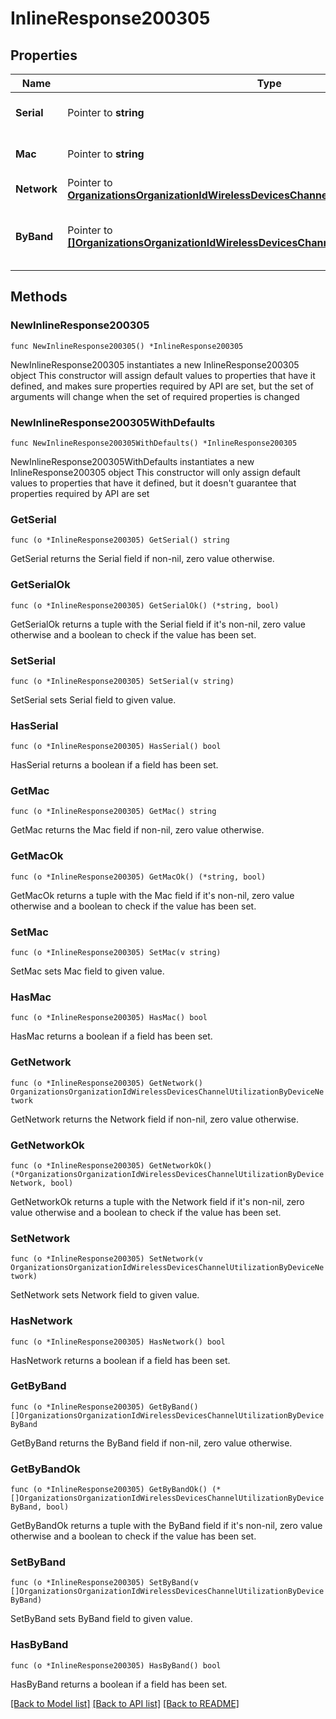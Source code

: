 # InlineResponse200305

## Properties

Name | Type | Description | Notes
------------ | ------------- | ------------- | -------------
**Serial** | Pointer to **string** | The serial number for the device. | [optional] 
**Mac** | Pointer to **string** | The MAC address of the device. | [optional] 
**Network** | Pointer to [**OrganizationsOrganizationIdWirelessDevicesChannelUtilizationByDeviceNetwork**](OrganizationsOrganizationIdWirelessDevicesChannelUtilizationByDeviceNetwork.md) |  | [optional] 
**ByBand** | Pointer to [**[]OrganizationsOrganizationIdWirelessDevicesChannelUtilizationByDeviceByBand**](OrganizationsOrganizationIdWirelessDevicesChannelUtilizationByDeviceByBand.md) | Channel utilization broken down by band. | [optional] 

## Methods

### NewInlineResponse200305

`func NewInlineResponse200305() *InlineResponse200305`

NewInlineResponse200305 instantiates a new InlineResponse200305 object
This constructor will assign default values to properties that have it defined,
and makes sure properties required by API are set, but the set of arguments
will change when the set of required properties is changed

### NewInlineResponse200305WithDefaults

`func NewInlineResponse200305WithDefaults() *InlineResponse200305`

NewInlineResponse200305WithDefaults instantiates a new InlineResponse200305 object
This constructor will only assign default values to properties that have it defined,
but it doesn't guarantee that properties required by API are set

### GetSerial

`func (o *InlineResponse200305) GetSerial() string`

GetSerial returns the Serial field if non-nil, zero value otherwise.

### GetSerialOk

`func (o *InlineResponse200305) GetSerialOk() (*string, bool)`

GetSerialOk returns a tuple with the Serial field if it's non-nil, zero value otherwise
and a boolean to check if the value has been set.

### SetSerial

`func (o *InlineResponse200305) SetSerial(v string)`

SetSerial sets Serial field to given value.

### HasSerial

`func (o *InlineResponse200305) HasSerial() bool`

HasSerial returns a boolean if a field has been set.

### GetMac

`func (o *InlineResponse200305) GetMac() string`

GetMac returns the Mac field if non-nil, zero value otherwise.

### GetMacOk

`func (o *InlineResponse200305) GetMacOk() (*string, bool)`

GetMacOk returns a tuple with the Mac field if it's non-nil, zero value otherwise
and a boolean to check if the value has been set.

### SetMac

`func (o *InlineResponse200305) SetMac(v string)`

SetMac sets Mac field to given value.

### HasMac

`func (o *InlineResponse200305) HasMac() bool`

HasMac returns a boolean if a field has been set.

### GetNetwork

`func (o *InlineResponse200305) GetNetwork() OrganizationsOrganizationIdWirelessDevicesChannelUtilizationByDeviceNetwork`

GetNetwork returns the Network field if non-nil, zero value otherwise.

### GetNetworkOk

`func (o *InlineResponse200305) GetNetworkOk() (*OrganizationsOrganizationIdWirelessDevicesChannelUtilizationByDeviceNetwork, bool)`

GetNetworkOk returns a tuple with the Network field if it's non-nil, zero value otherwise
and a boolean to check if the value has been set.

### SetNetwork

`func (o *InlineResponse200305) SetNetwork(v OrganizationsOrganizationIdWirelessDevicesChannelUtilizationByDeviceNetwork)`

SetNetwork sets Network field to given value.

### HasNetwork

`func (o *InlineResponse200305) HasNetwork() bool`

HasNetwork returns a boolean if a field has been set.

### GetByBand

`func (o *InlineResponse200305) GetByBand() []OrganizationsOrganizationIdWirelessDevicesChannelUtilizationByDeviceByBand`

GetByBand returns the ByBand field if non-nil, zero value otherwise.

### GetByBandOk

`func (o *InlineResponse200305) GetByBandOk() (*[]OrganizationsOrganizationIdWirelessDevicesChannelUtilizationByDeviceByBand, bool)`

GetByBandOk returns a tuple with the ByBand field if it's non-nil, zero value otherwise
and a boolean to check if the value has been set.

### SetByBand

`func (o *InlineResponse200305) SetByBand(v []OrganizationsOrganizationIdWirelessDevicesChannelUtilizationByDeviceByBand)`

SetByBand sets ByBand field to given value.

### HasByBand

`func (o *InlineResponse200305) HasByBand() bool`

HasByBand returns a boolean if a field has been set.


[[Back to Model list]](../README.md#documentation-for-models) [[Back to API list]](../README.md#documentation-for-api-endpoints) [[Back to README]](../README.md)


